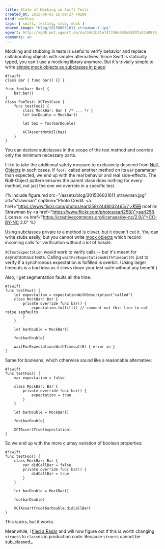 ```yaml
---
title: State of Mocking in Swift Tests
created_at: 2015-06-03 16:09:27 +0200
kind: worklog
tags: [ swift, testing, stub, mock ]
shared_image: "blog/201506031611_strawman-t.jpg"
vgwort: http://vg08.met.vgwort.de/na/b0c1b31ef4f246c093a68037a32a9874
comments: on
---
```


Mocking and stubbing in tests is useful to verify behavior and replace collaborating objects with simpler alternatives. Since Swift is statically typed, you can't use a mocking library anymore. But it's trivially simple to write [simple mock objects as subclasses in place](http://nshipster.com/xctestcase/):

    #!swift
    class Bar { func bar() {} }
    
    func foo(bar: Bar) {
        bar.bar()
    }
    class FooTest: XCTestCase {
        func testFoo() {
            class MockBar: Bar { /* ... */ }
            let barDouble = MockBar()
        
            let baz = foo(barDouble)
        
            XCTAssertNotNil(baz)
        }
    }
    
You can declare subclasses in the scope of the test method and override only the minimum necessary parts.

I like to take the additional safety measure to exclusively descend from [Null-Objects][nop] in such cases. If `foo()` called another method on its `Bar` parameter than expected, we end up with the real behavior and real side-effects. The Null-Object pattern ensures the parent class does nothing for every method, not just the one we override in a specific test.

{% include figure.md src="/assets/blog/201506031611_strawman.jpg" alt="strawman" caption="Photo Credit: <a href=\"https://www.flickr.com/photos/earl258/2448032465/\">稻田 ricefilm Strawman</a> by <a href=\"https://www.flickr.com/photos/earl258/\">earl258</a>. License: <a href=\"https://creativecommons.org/licenses/by-nc/2.0/\">CC-BY-NC 2.0</a>" %}

Using subclasses private to a method is clever, but it doesn't cut it. You can write stubs easily, but you cannot write [mock objects](http://martinfowler.com/articles/mocksArentStubs.html#TestsWithMockObjects) which record incoming calls for verification without a lot of hassle.

`XCTestExpectation` would work to verify calls -- but it's meant for asynchronous tests. Calling `waitForExpectationsWithTimeout(0)` just to verify if a synchronous expectation is fulfilled is overkill. (Using larger timeouts is a bad idea as it slows down your test suite without any benefit.)

Also, I get segmentation faults all the time:

    #!swift
    func testFoo() {
        let expectation = expectationWithDescription("called")
        class MockBar: Bar {
            private override func bar() {
                expectation.fulfill() // comment-out this line to not raise segfaults
            }
        }
    
        let barDouble = MockBar()
    
        foo(barDouble)
    
        waitForExpectationsWithTimeout(0) { error in }
    }

Same for booleans, which otherwise sound like a reasonable alternative:

    #!swift
    func testFoo() {
        var expectation = false
        
        class MockBar: Bar {
            private override func bar() {
                expectation = true
            }
        }
    
        let barDouble = MockBar()
    
        foo(barDouble)
    
        XCTAssertTrue(expectation)
    }

So we end up with the more clumsy variation of boolean properties:

    #!swift
    func testFoo() {
        class MockBar: Bar {
            var didCallBar = false
            private override func bar() {
                didCallBar = true
            }
        }
        
        let barDouble = MockBar()
        
        foo(barDouble)
        
        XCTAssertTrue(barDouble.didCallBar)
    }

This sucks, but it works.

Meanwhile, I [filed a Radar](https://openradar.appspot.com/21220076) and will now figure out if this is worth changing `struct`s to `class`es in production code. Because `struct`s cannot be sub_classed_.

[nop]: http://en.wikipedia.org/wiki/Null_Object_pattern
